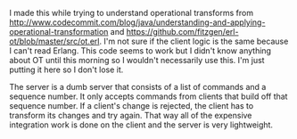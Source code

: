 I made this while trying to understand operational transforms from http://www.codecommit.com/blog/java/understanding-and-applying-operational-transformation and https://github.com/fitzgen/erl-ot/blob/master/src/ot.erl. I'm not sure if the client logic is the same because I can't read Erlang. This code seems to work but I didn't know anything about OT until this morning so I wouldn't necessarily use this. I'm just putting it here so I don't lose it.

The server is a dumb server that consists of a list of commands and a sequence number. It only accepts commands from clients that build off that sequence number. If a client's change is rejected, the client has to transform its changes and try again. That way all of the expensive integration work is done on the client and the server is very lightweight.
